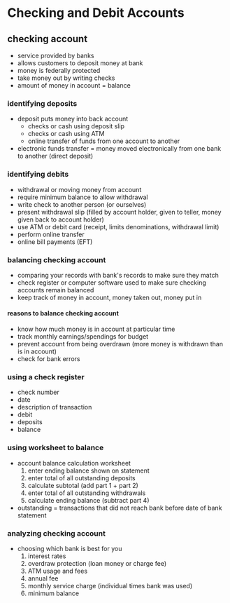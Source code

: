 # Checking and Debit Accounts

## checking account
* service provided by banks
* allows customers to deposit money at bank
* money is federally protected
* take money out by writing checks
* amount of money in account = balance

### identifying deposits
* deposit puts money into back account
    * checks or cash using deposit slip
    * checks or cash using ATM
    * online transfer of funds from one account to another
* electronic funds transfer = money moved electronically from one bank to another (direct deposit)

### identifying debits
* withdrawal or moving money from account
* require minimum balance to allow withdrawal
* write check to another person (or ourselves)
* present withdrawal slip (filled by account holder, given to teller, money given back to account holder)
* use ATM or debit card (receipt, limits denominations, withdrawal limit)
* perform online transfer
* online bill payments (EFT)

### balancing checking account
* comparing your records with bank's records to make sure they match
* check register or computer software used to make sure checking accounts remain balanced
* keep track of money in account, money taken out, money put in
#### reasons to balance checking account
* know how much money is in account at particular time
* track monthly earnings/spendings for budget
* prevent account from being overdrawn (more money is withdrawn than is in account)
* check for bank errors

### using a check register
* check number
* date
* description of transaction
* debit
* deposits
* balance

### using worksheet to balance
* account balance calculation worksheet
    1. enter ending balance shown on statement
    2. enter total of all outstanding deposits
    3. calculate subtotal (add part 1 + part 2)
    4. enter total of all outstanding withdrawals
    5. calculate ending balance (subtract part 4)
* outstanding = transactions that did not reach bank before date of bank statement

### analyzing checking account
* choosing which bank is best for you
    1. interest rates
    2. overdraw protection (loan money or charge fee)
    3. ATM usage and fees
    4. annual fee
    5. monthly service charge (individual times bank was used)
    6. minimum balance